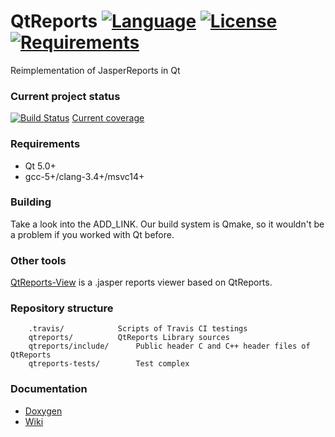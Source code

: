 # QtReports [![Language](https://img.shields.io/badge/language-C++14-blue.svg)](https://github.com/PO-31/QtReports/search?l=cpp) [![License](https://img.shields.io/badge/license-MIT-blue.svg)](https://github.com/PO-31/QtReports/blob/master/LICENSE) [![Requirements](https://img.shields.io/badge/requirements-Qt5-red.svg)](https://github.com/PO-31/QtReports/blob/master/QtReports.pro)
Reimplementation of JasperReports in Qt

### Current project status ###
[![Build Status](https://api.travis-ci.org/PO-31/QtReports.svg?branch=master)](https://travis-ci.org/PO-31/QtReports)   [Current coverage](http://po-31.github.io/QtReports/master/)

### Requirements ###
+ Qt 5.0+
+ gcc-5+/clang-3.4+/msvc14+

### Building ###
Take a look into the ADD_LINK. Our build system is Qmake, so it wouldn't be a problem if you worked with Qt before.

### Other tools ###
[QtReports-View](https://github.com/PO-31/QtReports-View/) is a .jasper reports viewer based on QtReports.

### Repository structure ###
		.travis/			Scripts of Travis CI testings
		qtreports/			QtReports Library sources
		qtreports/include/		Public header C and C++ header files of QtReports
		qtreports-tests/		Test complex


### Documentation ###
* [Doxygen](http://po-31.github.io/)
* [Wiki](https://github.com/PO-31/QtReports/wiki)

